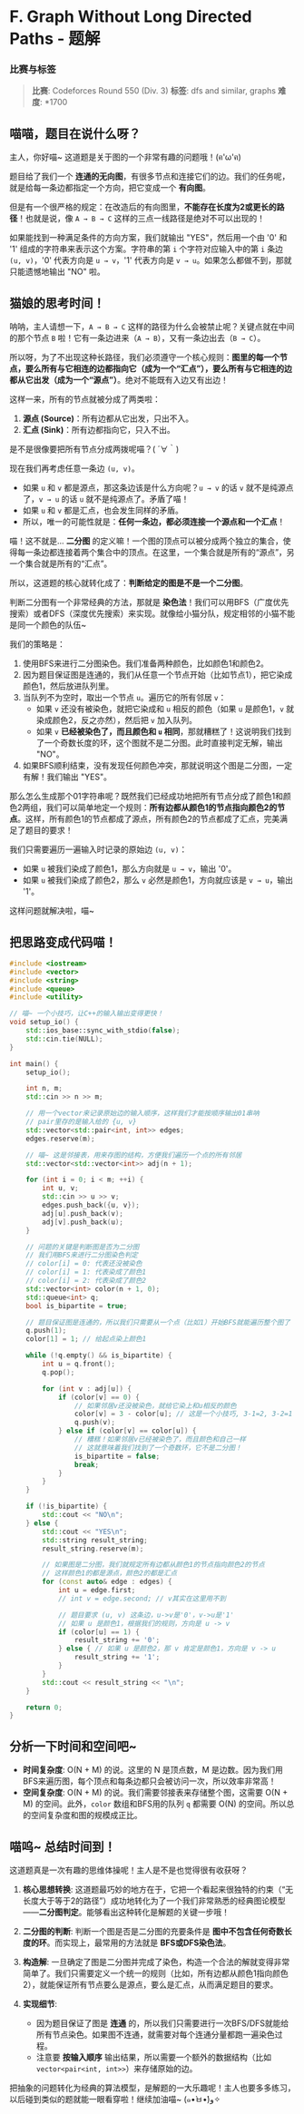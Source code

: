 # F. Graph Without Long Directed Paths - 题解

### 比赛与标签
> **比赛**: Codeforces Round 550 (Div. 3)
> **标签**: dfs and similar, graphs
> **难度**: *1700

## 喵喵，题目在说什么呀？
主人，你好喵~ 这道题是关于图的一个非常有趣的问题哦！(ฅ'ω'ฅ)

题目给了我们一个 **连通的无向图**，有很多节点和连接它们的边。我们的任务呢，就是给每一条边都指定一个方向，把它变成一个 **有向图**。

但是有一个很严格的规定：在改造后的有向图里，**不能存在长度为2或更长的路径**！也就是说，像 `A → B → C` 这样的三点一线路径是绝对不可以出现的！

如果能找到一种满足条件的方向方案，我们就输出 "YES"，然后用一个由 '0' 和 '1' 组成的字符串来表示这个方案。字符串的第 `i` 个字符对应输入中的第 `i` 条边 `(u, v)`，'0' 代表方向是 `u → v`，'1' 代表方向是 `v → u`。如果怎么都做不到，那就只能遗憾地输出 "NO" 啦。

## 猫娘的思考时间！
呐呐，主人请想一下，`A → B → C` 这样的路径为什么会被禁止呢？关键点就在中间的那个节点 `B` 啦！它有一条边进来（`A → B`），又有一条边出去（`B → C`）。

所以呀，为了不出现这种长路径，我们必须遵守一个核心规则：**图里的每一个节点，要么所有与它相连的边都指向它（成为一个“汇点”），要么所有与它相连的边都从它出发（成为一个“源点”）**。绝对不能既有入边又有出边！

这样一来，所有的节点就被分成了两类啦：
1.  **源点 (Source)**：所有边都从它出发，只出不入。
2.  **汇点 (Sink)**：所有边都指向它，只入不出。

是不是很像要把所有节点分成两拨呢喵？( ´∀｀)

现在我们再考虑任意一条边 `(u, v)`。
*   如果 `u` 和 `v` 都是源点，那这条边该是什么方向呢？`u → v` 的话 `v` 就不是纯源点了，`v → u` 的话 `u` 就不是纯源点了。矛盾了喵！
*   如果 `u` 和 `v` 都是汇点，也会发生同样的矛盾。
*   所以，唯一的可能性就是：**任何一条边，都必须连接一个源点和一个汇点**！

喵！这不就是... **二分图** 的定义嘛！一个图的顶点可以被分成两个独立的集合，使得每一条边都连接着两个集合中的顶点。在这里，一个集合就是所有的“源点”，另一个集合就是所有的“汇点”。

所以，这道题的核心就转化成了：**判断给定的图是不是一个二分图**。

判断二分图有一个非常经典的方法，那就是 **染色法**！我们可以用BFS（广度优先搜索）或者DFS（深度优先搜索）来实现。就像给小猫分队，规定相邻的小猫不能是同一个颜色的队伍~

我们的策略是：
1.  使用BFS来进行二分图染色。我们准备两种颜色，比如颜色1和颜色2。
2.  因为题目保证图是连通的，我们从任意一个节点开始（比如节点1），把它染成颜色1，然后放进队列里。
3.  当队列不为空时，取出一个节点 `u`。遍历它的所有邻居 `v`：
    *   如果 `v` 还没有被染色，就把它染成和 `u` 相反的颜色（如果 `u` 是颜色1，`v` 就染成颜色2，反之亦然），然后把 `v` 加入队列。
    *   如果 `v` **已经被染色了，而且颜色和 `u` 相同**，那就糟糕了！这说明我们找到了一个奇数长度的环，这个图就不是二分图。此时直接判定无解，输出 "NO"。
4.  如果BFS顺利结束，没有发现任何颜色冲突，那就说明这个图是二分图，一定有解！我们输出 "YES"。

那么怎么生成那个01字符串呢？既然我们已经成功地把所有节点分成了颜色1和颜色2两组，我们可以简单地定一个规则：**所有边都从颜色1的节点指向颜色2的节点**。这样，所有颜色1的节点都成了源点，所有颜色2的节点都成了汇点，完美满足了题目的要求！

我们只需要遍历一遍输入时记录的原始边 `(u, v)`：
*   如果 `u` 被我们染成了颜色1，那么方向就是 `u → v`，输出 '0'。
*   如果 `u` 被我们染成了颜色2，那么 `v` 必然是颜色1，方向就应该是 `v → u`，输出 '1'。

这样问题就解决啦，喵~

## 把思路变成代码喵！
```cpp
#include <iostream>
#include <vector>
#include <string>
#include <queue>
#include <utility>

// 喵~ 一个小技巧，让C++的输入输出变得更快！
void setup_io() {
    std::ios_base::sync_with_stdio(false);
    std::cin.tie(NULL);
}

int main() {
    setup_io();

    int n, m;
    std::cin >> n >> m;

    // 用一个vector来记录原始边的输入顺序，这样我们才能按顺序输出01串呐
    // pair里存的是输入给的 {u, v}
    std::vector<std::pair<int, int>> edges;
    edges.reserve(m);

    // 喵~ 这是邻接表，用来存图的结构，方便我们遍历一个点的所有邻居
    std::vector<std::vector<int>> adj(n + 1);

    for (int i = 0; i < m; ++i) {
        int u, v;
        std::cin >> u >> v;
        edges.push_back({u, v});
        adj[u].push_back(v);
        adj[v].push_back(u);
    }

    // 问题的关键是判断图是否为二分图
    // 我们用BFS来进行二分图染色判定
    // color[i] = 0: 代表还没被染色
    // color[i] = 1: 代表染成了颜色1
    // color[i] = 2: 代表染成了颜色2
    std::vector<int> color(n + 1, 0);
    std::queue<int> q;
    bool is_bipartite = true;

    // 题目保证图是连通的，所以我们只需要从一个点（比如1）开始BFS就能遍历整个图了
    q.push(1);
    color[1] = 1; // 给起点染上颜色1

    while (!q.empty() && is_bipartite) {
        int u = q.front();
        q.pop();

        for (int v : adj[u]) {
            if (color[v] == 0) {
                // 如果邻居v还没被染色，就给它染上和u相反的颜色
                color[v] = 3 - color[u]; // 这是一个小技巧, 3-1=2, 3-2=1
                q.push(v);
            } else if (color[v] == color[u]) {
                // 糟糕！如果邻居v已经被染色了，而且颜色和自己一样
                // 这就意味着我们找到了一个奇数环，它不是二分图！
                is_bipartite = false;
                break;
            }
        }
    }

    if (!is_bipartite) {
        std::cout << "NO\n";
    } else {
        std::cout << "YES\n";
        std::string result_string;
        result_string.reserve(m);

        // 如果图是二分图，我们就规定所有边都从颜色1的节点指向颜色2的节点
        // 这样颜色1的都是源点，颜色2的都是汇点
        for (const auto& edge : edges) {
            int u = edge.first;
            // int v = edge.second; // v其实在这里用不到

            // 题目要求 (u, v) 这条边，u->v是'0'，v->u是'1'
            // 如果 u 是颜色1，根据我们的规则，方向是 u -> v
            if (color[u] == 1) {
                result_string += '0';
            } else { // 如果 u 是颜色2，那 v 肯定是颜色1，方向是 v -> u
                result_string += '1';
            }
        }
        std::cout << result_string << "\n";
    }

    return 0;
}
```

## 分析一下时间和空间吧~
- **时间复杂度**: O(N + M) 的说。这里的 N 是顶点数，M 是边数。因为我们用BFS来遍历图，每个顶点和每条边都只会被访问一次，所以效率非常高！
- **空间复杂度**: O(N + M) 的说。我们需要邻接表来存储整个图，这需要 O(N + M) 的空间。此外，`color` 数组和BFS用的队列 `q` 都需要 O(N) 的空间。所以总的空间复杂度和图的规模成正比。

## 喵呜~ 总结时间到！
这道题真是一次有趣的思维体操呢！主人是不是也觉得很有收获呀？

1.  **核心思想转换**: 这道题最巧妙的地方在于，它把一个看起来很独特的约束（“无长度大于等于2的路径”）成功地转化为了一个我们非常熟悉的经典图论模型——**二分图判定**。能够看出这种转化是解题的关键一步哦！

2.  **二分图的判断**: 判断一个图是否是二分图的充要条件是 **图中不包含任何奇数长度的环**。而实现上，最常用的方法就是 **BFS或DFS染色法**。

3.  **构造解**: 一旦确定了图是二分图并完成了染色，构造一个合法的解就变得非常简单了。我们只需要定义一个统一的规则（比如，所有边都从颜色1指向颜色2），就能保证所有节点要么是源点，要么是汇点，从而满足题目的要求。

4.  **实现细节**:
    *   因为题目保证了图是 **连通** 的，所以我们只需要进行一次BFS/DFS就能给所有节点染色。如果图不连通，就需要对每个连通分量都跑一遍染色过程。
    *   注意要 **按输入顺序** 输出结果，所以需要一个额外的数据结构（比如 `vector<pair<int, int>>`）来存储原始的边。

把抽象的问题转化为经典的算法模型，是解题的一大乐趣呢！主人也要多多练习，以后碰到类似的题就能一眼看穿啦！继续加油喵~ (๑•̀ㅂ•́)و✧